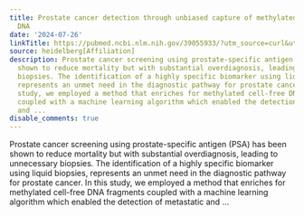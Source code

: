 ```yaml
---
title: Prostate cancer detection through unbiased capture of methylated cell-free
  DNA
date: '2024-07-26'
linkTitle: https://pubmed.ncbi.nlm.nih.gov/39055933/?utm_source=curl&utm_medium=rss&utm_campaign=pubmed-2&utm_content=1FakS-2QOkCT8HsMOQP1bCRQ4YzyumYOmxmF0moLsQ3dFB1E9V&fc=20220326224207&ff=20240726183330&v=2.18.0.post9+e462414
source: heidelberg[Affiliation]
description: Prostate cancer screening using prostate-specific antigen (PSA) has been
  shown to reduce mortality but with substantial overdiagnosis, leading to unnecessary
  biopsies. The identification of a highly specific biomarker using liquid biopsies,
  represents an unmet need in the diagnostic pathway for prostate cancer. In this
  study, we employed a method that enriches for methylated cell-free DNA fragments
  coupled with a machine learning algorithm which enabled the detection of metastatic
  and ...
disable_comments: true
---
```

Prostate cancer screening using prostate-specific antigen (PSA) has been shown to reduce mortality but with substantial overdiagnosis, leading to unnecessary biopsies. The identification of a highly specific biomarker using liquid biopsies, represents an unmet need in the diagnostic pathway for prostate cancer. In this study, we employed a method that enriches for methylated cell-free DNA fragments coupled with a machine learning algorithm which enabled the detection of metastatic and ...